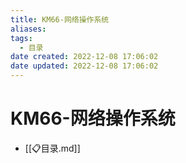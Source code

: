 ```yaml
---
title: KM66-网络操作系统
aliases:
tags:
  - 目录
date created: 2022-12-08 17:06:02
date updated: 2022-12-08 17:06:02
---
```


# KM66-网络操作系统

- [[📋目录.md]]
